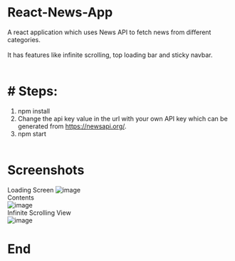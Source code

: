 # React-News-App

A react application which uses News API to fetch news from different categories.<br /><br/>
It has features like infinite scrolling, top loading bar and sticky navbar. 
<br /><br/>

# # Steps:
1) npm install
2) Change the api key value in the url with your own API key which can be generated from https://newsapi.org/.
3) npm start <br><br>

# Screenshots
Loading Screen
![image](https://user-images.githubusercontent.com/44190927/157169463-996bdb8d-6466-4ce2-bf46-ac646e97e399.png)
<br/>
Contents<br/>
![image](https://user-images.githubusercontent.com/44190927/157169589-ffb78a4a-57fe-4526-979e-5b53974fe60f.png)
<br/>
Infinite Scrolling View
<br/>
![image](https://user-images.githubusercontent.com/44190927/157169631-3db8ef3c-adb7-45cb-83b7-eee29d9b7932.png)

# End 
